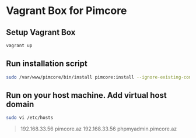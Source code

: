 Vagrant Box for Pimcore
=======================

## Setup Vagrant Box
```bash
vagrant up
```

## Run installation script

```bash
sudo /var/www/pimcore/bin/install pimcore:install --ignore-existing-config
```

## Run on your host machine. Add virtual host domain

```bash
sudo vi /etc/hosts
```

> 192.168.33.56   pimcore.az
> 192.168.33.56   phpmyadmin.pimcore.az